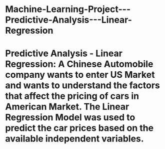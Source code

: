# Machine-Learning-Project---Predictive-Analysis---Linear-Regression
# Predictive Analysis - Linear Regression: A Chinese Automobile company wants to enter US Market and wants to understand the factors that affect the pricing of cars in American Market. The Linear Regression Model was used to predict the car prices based on the available independent variables.
